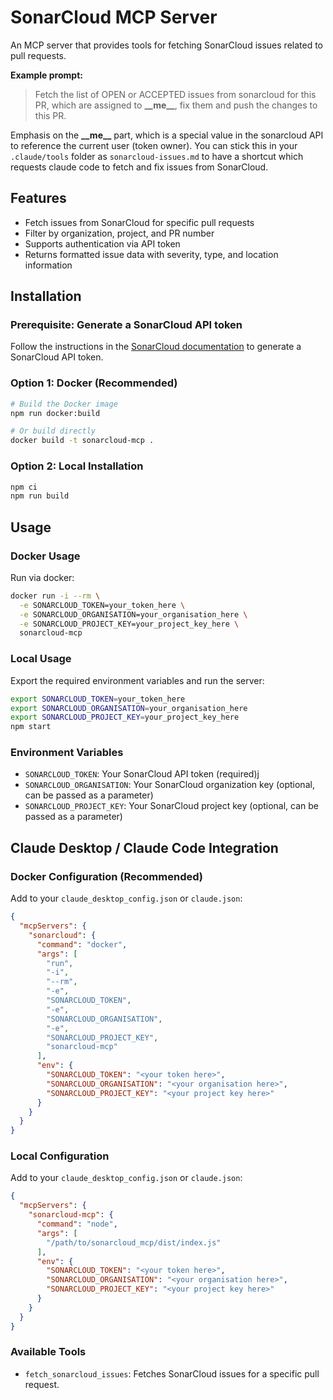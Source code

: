 # SonarCloud MCP Server

An MCP server that provides tools for fetching SonarCloud issues related to pull requests.

**Example prompt:**
> Fetch the list of OPEN or ACCEPTED issues from sonarcloud for this PR, which are assigned to **\_\_me\_\_**, fix them and push the changes to this PR.

Emphasis on the **\_\_me\_\_** part, which is a special value in the sonarcloud API to reference the current user (token owner). You can stick this in your `.claude/tools` folder as `sonarcloud-issues.md` to have a shortcut which requests claude code to fetch and fix issues from SonarCloud.


## Features

- Fetch issues from SonarCloud for specific pull requests
- Filter by organization, project, and PR number
- Supports authentication via API token
- Returns formatted issue data with severity, type, and location information

## Installation

### Prerequisite: Generate a SonarCloud API token
Follow the instructions in the [SonarCloud documentation](https://docs.sonarsource.com/sonarqube-cloud/managing-your-account/managing-tokens/) to generate a SonarCloud API token.

### Option 1: Docker (Recommended)

```bash
# Build the Docker image
npm run docker:build

# Or build directly
docker build -t sonarcloud-mcp .
```

### Option 2: Local Installation

```bash
npm ci
npm run build
```

## Usage

### Docker Usage
Run via docker:
```bash
docker run -i --rm \
  -e SONARCLOUD_TOKEN=your_token_here \
  -e SONARCLOUD_ORGANISATION=your_organisation_here \
  -e SONARCLOUD_PROJECT_KEY=your_project_key_here \
  sonarcloud-mcp
```

### Local Usage

Export the required environment variables and run the server:
```bash
export SONARCLOUD_TOKEN=your_token_here
export SONARCLOUD_ORGANISATION=your_organisation_here
export SONARCLOUD_PROJECT_KEY=your_project_key_here
npm start
```

### Environment Variables

- `SONARCLOUD_TOKEN`: Your SonarCloud API token (required)j
- `SONARCLOUD_ORGANISATION`: Your SonarCloud organization key (optional, can be passed as a parameter)
- `SONARCLOUD_PROJECT_KEY`: Your SonarCloud project key (optional, can be passed as a parameter)


## Claude Desktop / Claude Code Integration

### Docker Configuration (Recommended)

Add to your `claude_desktop_config.json` or `claude.json`:

```json
{
  "mcpServers": {
    "sonarcloud": {
      "command": "docker",
      "args": [
        "run",
        "-i",
        "--rm",
        "-e",
        "SONARCLOUD_TOKEN",
        "-e",
        "SONARCLOUD_ORGANISATION",
        "-e",
        "SONARCLOUD_PROJECT_KEY",
        "sonarcloud-mcp"
      ],
      "env": {
        "SONARCLOUD_TOKEN": "<your token here>",
        "SONARCLOUD_ORGANISATION": "<your organisation here>",
        "SONARCLOUD_PROJECT_KEY": "<your project key here>"
      }
    }
  }
}
```

### Local Configuration

Add to your `claude_desktop_config.json` or `claude.json`:

```json
{
  "mcpServers": {
    "sonarcloud-mcp": {
      "command": "node",
      "args": [
        "/path/to/sonarcloud_mcp/dist/index.js"
      ],
      "env": {
        "SONARCLOUD_TOKEN": "<your token here>",
        "SONARCLOUD_ORGANISATION": "<your organisation here>",
        "SONARCLOUD_PROJECT_KEY": "<your project key here>"
      }
    }
  }
}
```

### Available Tools
- `fetch_sonarcloud_issues`: Fetches SonarCloud issues for a specific pull request.

